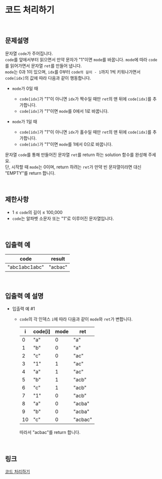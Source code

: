 # 코드 처리하기

<br>

## 문제설명
문자열 `code`가 주어집니다.<br>
`code`를 앞에서부터 읽으면서 만약 문자가 "1"이면 `mode`를 바꿉니다. `mode`에 따라 `code`를 읽어가면서 문자열 `ret`를 만들어 냅니다.<br>
`mode`는 0과 1이 있으며, `idx`를 0부터 `code의 길이 - 1`까지 1씩 키워나가면서 `code[idx]`의 값에 따라 다음과 같이 행동합니다.

- `mode`가 0일 때
    - `code[idx]`가 "1"이 아니면 `idx`가 짝수일 때만 `ret`의 맨 뒤에 `code[idx]`를 추가합니다.
    - `code[idx]`가 "1"이면 `mode`를 0에서 1로 바꿉니다.

- `mode`가 1일 때
    - `code[idx]`가 "1"이 아니면 `idx`가 홀수일 때만 `ret`의 맨 뒤에 `code[idx]`를 추가합니다.
    - `code[idx]`가 "1"이면 `mode`를 1에서 0으로 바꿉니다.

문자열 `code`를 통해 만들어진 문자열 `ret`를 return 하는 solution 함수를 완성해 주세요.<br>
단, 시작할 때 `mode`는 0이며, return 하려는 `ret`가 만약 빈 문자열이라면 대신 "EMPTY"를 return 합니다.

<br>

## 제한사항
- 1 ≤ `code`의 길이 ≤ 100,000
- `code`는 알파벳 소문자 또는 "1"로 이루어진 문자열입니다.

<br>

## 입출력 예
| code | result |
|---|---|
| "abc1abc1abc" | "acbac" |

<br>

## 입출력 예 설명
- 입출력 예 #1
    - `code`의 각 인덱스 `i`에 따라 다음과 같이 `mode`와 `ret`가 변합니다.

        | i | code[i] | mode | ret |
        |---|---|---|---|
        | 0 | "a" | 0 | "a" |
        | 1 | "b" | 0 | "a" |
        | 2 | "c" | 0 | "ac" |
        | 3 | "1" | 1 | "ac" |
        | 4 | "a" | 1 | "ac" |
        | 5 | "b" | 1 | "acb" |
        | 6 | "c" | 1 | "acb" |
        | 7 | "1" | 0 | "acb" |
        | 8 | "a" | 0 | "acba" |
        | 9 | "b" | 0 | "acba" |
        | 10 | "c" | 0 | "acbac" |

        따라서 "acbac"를 return 합니다.

<br>

## 링크
[코드 처리하기](https://school.programmers.co.kr/learn/courses/30/lessons/181932)
